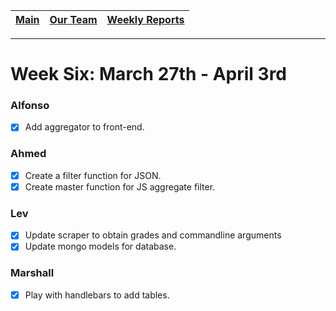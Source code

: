 [Main](../../master/README.md) | [Our Team](../../master/our_team/README.md) | [Weekly Reports](../weekly_reports)
------------ | ------------- | -------------
---
# Week Six: March 27th - April 3rd

### Alfonso

- [X] Add aggregator to front-end.

### Ahmed

- [X] Create a filter function for JSON.
- [X] Create master function for JS aggregate filter.

### Lev

- [x] Update scraper to obtain grades and commandline arguments
- [x] Update mongo models for database.

### Marshall

- [X] Play with handlebars to add tables.
